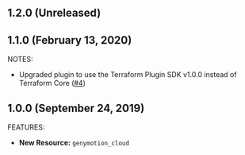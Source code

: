 ## 1.2.0 (Unreleased)
## 1.1.0 (February 13, 2020)

NOTES:

* Upgraded plugin to use the Terraform Plugin SDK v1.0.0 instead of Terraform Core ([#4](https://github.com/terraform-providers/terraform-provider-genymotion/pull/4))

## 1.0.0 (September 24, 2019)

FEATURES:

* **New Resource:** `genymotion_cloud`
